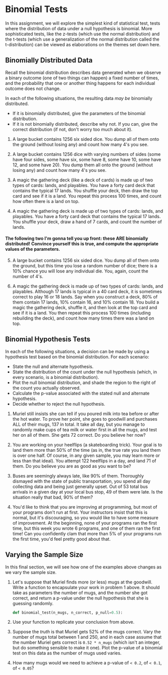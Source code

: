 # Binomial Tests

In this assignment, we will explore the simplest kind of statistical test, tests where the distribution of data under a null hypothesis is binomial.  More sophisticated tests, like the z-tests (which use the normal distribution) and the t-tests (which use a generalization of the normal distribution called the t-distribution) can be viewed as elaborations on the themes set down here.

## Binomially Distributed Data

Recall the binomial distribution describes data generated when we observe a binary outcome (one of two things can happen) a fixed number of times, and the probability that one or another thing happens for each individual outcome does not change.

In each of the following situations, the resulting data *may be* binomially distributed.

  - If it is binomially distributed, give the parameters of the binomial distribution.
  - If it is not binomially distributed, describe why not.  If you can, give the correct distribution (if not, don't worry too much about it).

1. A large bucket contains 1256 six sided dice.  You dump all of them onto the ground (without losing any) and count how many 4's you see.

2. A large bucket contains 1256 dice with varying numbers of sides (some have four sides, some have six, some have 8, some have 10, some have 12, and some have 20).  You dump them all onto the ground (without losing any) and count how many 4's you see.

3.  A magic the gathering deck (like a deck of cards) is made up of two types of cards: lands, and playables.  You have a forty card deck that contains the typical 17 lands.  You shuffle your deck, then draw the top card and see if it is a land.  You repeat this process 100 times, and count how often there is a land on top.

4.  A magic the gathering deck is made up of two types of cards: lands, and playables.  You have a forty card deck that contains the typical 17 lands.  You shuffle your deck, draw a hand of 7 cards, and count the number of lands.

#### The following two I'm gonna tell you up front: these ARE binomially distributed!  Convince yourself this is true, and compute the appropriate values of the parameters.

5. A large bucket contains 1256 six sided dice.  You dump all of them onto the ground, but this time you lose a random number of dice; there is a 10% chance you will lose any individual die.  You, again, count the number of 4's. 

6.  A magic the gathering deck is made up of two types of cards: lands, and playables.  Although 17 lands is typical in a 40 card deck, it is sometimes correct to play 16 or 18 lands.  Say when you construct a deck, 80% of them contain 17 lands, 10% contain 16, and 10% contain 18.  You build a magic the gathering deck, shuffle it, and then look at the top card and see if it is a land.  You then repeat this process 100 times (including rebuilding the deck), and count how many times there was a land on top.


## Binomial Hypothesis Tests

In each of the following situations, a decision can be made by using a hypothesis test based on the binomial distribution.  For each scenario:

  - State the null and alternate hypothesis.
  - State the distribution of the count under the null hypothesis (which, in every scenario, is a binomial distribution).
  - Plot the null binomial distribution, and shade the region to the right of the count you actually observed.
  - Calculate the p-value associated with the stated null and alternate hypothesis.
  - Decide whether to reject the null hypothesis.

1. Muriel still insists she can tell if you poured milk into tea before or after the hot water.  To prove her point, she goes to goodwill and purchases ALL of their mugs, 137 in total.  It take all day, but you manage to randomly make cups of tea milk or water first in all the mugs, and test her on all of them.  She gets 72 correct.  Do you believe her now?

2. You are working on your heelflips (a skateboarding trick).  Your goal is to land them more than 50% of the time (as in, the true rate you land them is over one half.  Of course, in any given sample, you may learn more or less than that ideal).   You attempt 122 heelflips in a day, and land 71 of them.  Do you believe you are as good as you want to be?

3. Buses are seemingly always late, like 90% of them.  Thoroughly dismayed with the state of public transportation, you spend all day collecting data and being just generally upset.  Out of 53 total bus arrivals in a given day at your local bus stop, 49 of them were late.  Is the situation really that bad, 90% of them?

4. You'd like to think that you are improving at programming, but most of your programs don't run at first.  Your instructors insist that this is normal, but it's discouraging, so you would like to have some measure of improvement.  At the beginning, none of your programs ran the first time, but this week you wrote 6 programs, and one of them ran the first time!  Can you confidently clam that more than 5% of your programs run the first time, you'd feel pretty good about that.


## Varying the Sample Size

In this final section, we will see how one of the examples above changes as we vary the sample size.

1. Let's suppose that Muriel finds more (or less) mugs at the goodwill.  Write a function to encapsulate your work in problem 1 above.  It should take as parameters the number of mugs, and the number she got correct, and return a p-value under the null hypothesis that she is guessing randomly.

    ```python
    def binomial_test(n_mugs, n_correct, p_null=0.5):
    ```

2. Use your function to replicate your conclusion from above.

3. Suppose the *truth* is that Muriel gets 52% of the mugs correct.  Vary the number of mugs total between 1 and 250, and in each case assume that the number Muriel gets correct is `0.52 * n_mugs` (which isn't an integer, but do something sensible to make it one).  Plot the p-value of a binomial test on this data as the number of mugs used varies.

4. How many mugs would we need to achieve a p-value of `< 0.2`, of `< 0.1`, of `< 0.05`?
